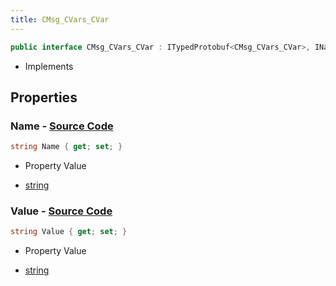 ```yaml
---
title: CMsg_CVars_CVar
---
```


```csharp
public interface CMsg_CVars_CVar : ITypedProtobuf<CMsg_CVars_CVar>, INativeHandle
```

- Implements

## Properties

### **Name** - [Source Code](https://github.com/swiftly-solution/swiftlys2/blob/main/managed/src/SwiftlyS2.Generated/Protobufs/Interfaces/CMsg_CVars_CVar.cs#L13)

```csharp
string Name { get; set; }
```

- Property Value

- [string](https://learn.microsoft.com/dotnet/api/system.string)

### **Value** - [Source Code](https://github.com/swiftly-solution/swiftlys2/blob/main/managed/src/SwiftlyS2.Generated/Protobufs/Interfaces/CMsg_CVars_CVar.cs#L16)

```csharp
string Value { get; set; }
```

- Property Value

- [string](https://learn.microsoft.com/dotnet/api/system.string)

